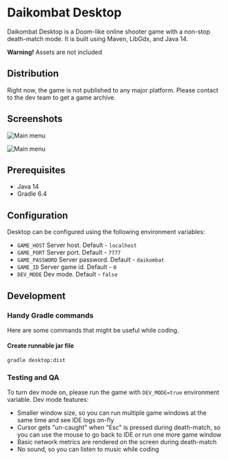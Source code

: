 # Daikombat Desktop

Daikombat Desktop is a Doom-like online shooter game with a non-stop death-match mode. It is built using Maven, LibGdx, and Java 14.

**Warning!** Assets are not included

## Distribution

Right now, the game is not published to any major platform. Please contact to the dev team to get a game archive.

## Screenshots

![Main menu](/screenshot-main-menu.png)

![Main menu](/screenshot-gameplay.png)

## Prerequisites

- Java 14
- Gradle 6.4

## Configuration

Desktop can be configured using the following environment variables:

- `GAME_HOST` Server host. Default - `localhost`
- `GAME_PORT` Server port. Default - `7777`
- `GAME_PASSWORD` Server password. Default - `daikombat`
- `GAME_ID` Server game id. Default - `0`
- `DEV_MODE` Dev mode. Default - `false`

## Development

### Handy Gradle commands

Here are some commands that might be useful while coding.

#### Create runnable jar file
```
gradle desktop:dist
```

### Testing and QA

To turn dev mode on, please run the game with `DEV_MODE=true` environment variable. Dev mode features:
- Smaller window size, so you can run multiple game windows at the same time and see IDE logs on-fly
- Cursor gets "un-caught" when "Esc" is pressed during death-match, so you can use the mouse to go back to IDE or run one more game window
- Basic network metrics are rendered on the screen during death-match
- No sound, so you can listen to music while coding